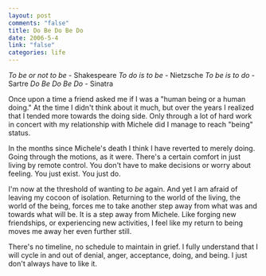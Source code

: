 ```yaml
--- 
layout: post
comments: "false"
title: Do Be Do Be Do
date: 2006-5-4
link: "false"
categories: life
---
```

<em>To be or not to be</em> - Shakespeare
<em>To do is to be</em> - Nietzsche
<em>To be is to do</em> - Sartre
<em>Do Be Do Be Do</em> - Sinatra

Once upon a time a friend asked me if I was a "human being or a human doing." At the time I didn't think about it much, but over the years I realized that I tended more towards the doing side. Only through a lot of hard work in concert with my relationship with Michele did I manage to reach "being" status.

In the months since Michele's death I think I have reverted to merely doing. Going through the motions, as it were. There's a certain comfort in just living by remote control. You don't have to make decisions or worry about feeling. You just exist. You just do.

I'm now at the threshold of wanting to <em>be</em> again. And yet I am afraid of leaving my cocoon of isolation. Returning to the world of the living, the world of the being, forces me to take another step away from what was and towards what will be. It is a step away from Michele. Like forging new friendships, or experiencing new activities, I feel like my return to being moves me away her even further still.

There's no timeline, no schedule to maintain in grief. I fully understand that I will cycle in and out of denial, anger, acceptance, doing, and being. I just don't always have to like it.
